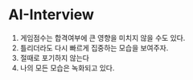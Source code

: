 # AI-Interview


1. 게임점수는 합격여부에 큰 영향을 미치지 않을 수도 있다.
2. 틀리더라도 다시 빠르게 집중하는 모습을 보여주자.
3. 절때로 포기하지 않는다
4. 나의 모든 모습은 녹화되고 있다.
